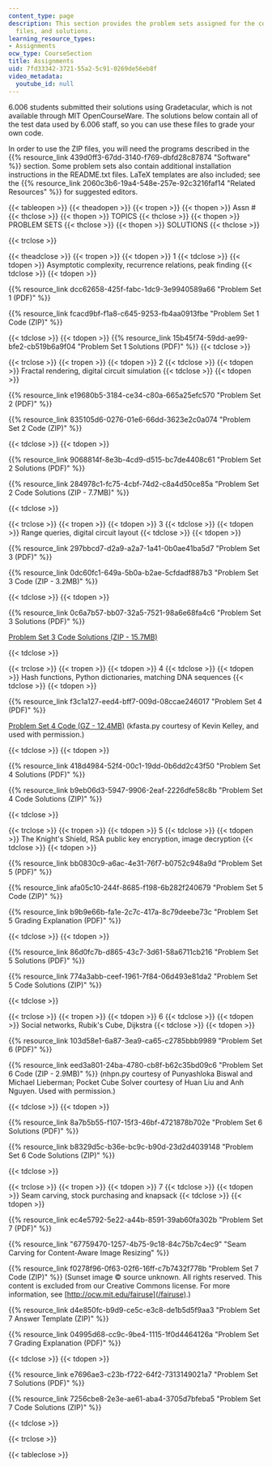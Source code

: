 ```yaml
---
content_type: page
description: This section provides the problem sets assigned for the course, supporting
  files, and solutions.
learning_resource_types:
- Assignments
ocw_type: CourseSection
title: Assignments
uid: 7fd33342-3721-55a2-5c91-0269de56eb8f
video_metadata:
  youtube_id: null
---
```


6.006 students submitted their solutions using Gradetacular, which is not available through MIT OpenCourseWare. The solutions below contain all of the test data used by 6.006 staff, so you can use these files to grade your own code.

In order to use the ZIP files, you will need the programs described in the {{% resource_link 439d0ff3-67dd-3140-f769-dbfd28c87874 "Software" %}} section. Some problem sets also contain additional installation instructions in the README.txt files. LaTeX templates are also included; see the {{% resource_link 2060c3b6-19a4-548e-257e-92c3216faf14 "Related Resources" %}} for suggested editors.

{{< tableopen >}}
{{< theadopen >}}
{{< tropen >}}
{{< thopen >}}
Assn #
{{< thclose >}}
{{< thopen >}}
TOPICS
{{< thclose >}}
{{< thopen >}}
PROBLEM SETS
{{< thclose >}}
{{< thopen >}}
SOLUTIONS
{{< thclose >}}

{{< trclose >}}

{{< theadclose >}}
{{< tropen >}}
{{< tdopen >}}
1
{{< tdclose >}}
{{< tdopen >}}
Asymptotic complexity, recurrence relations, peak finding
{{< tdclose >}}
{{< tdopen >}}


{{% resource_link dcc62658-425f-fabc-1dc9-3e9940589a66 "Problem Set 1 (PDF)" %}}

{{% resource_link fcacd9bf-f1a8-c645-9253-fb4aa0913fbe "Problem Set 1 Code (ZIP)" %}}


{{< tdclose >}}
{{< tdopen >}}
{{% resource_link 15b45f74-59dd-ae99-bfe2-cb519b6a9f04 "Problem Set 1 Solutions (PDF)" %}}
{{< tdclose >}}

{{< trclose >}}
{{< tropen >}}
{{< tdopen >}}
2
{{< tdclose >}}
{{< tdopen >}}
Fractal rendering, digital circuit simulation
{{< tdclose >}}
{{< tdopen >}}


{{% resource_link e19680b5-3184-ce34-c80a-665a25efc570 "Problem Set 2 (PDF)" %}}

{{% resource_link 835105d6-0276-01e6-66dd-3623e2c0a074 "Problem Set 2 Code (ZIP)" %}}


{{< tdclose >}}
{{< tdopen >}}


{{% resource_link 9068814f-8e3b-4cd9-d515-bc7de4408c61 "Problem Set 2 Solutions (PDF)" %}}

{{% resource_link 284978c1-fc75-4cbf-74d2-c8a4d50ce85a "Problem Set 2 Code Solutions (ZIP - 7.7MB)" %}}


{{< tdclose >}}

{{< trclose >}}
{{< tropen >}}
{{< tdopen >}}
3
{{< tdclose >}}
{{< tdopen >}}
Range queries, digital circuit layout
{{< tdclose >}}
{{< tdopen >}}


{{% resource_link 297bbcd7-d2a9-a2a7-1a41-0b0ae41ba5d7 "Problem Set 3 (PDF)" %}}

{{% resource_link 0dc60fc1-649a-5b0a-b2ae-5cfdadf887b3 "Problem Set 3 Code (ZIP - 3.2MB)" %}}


{{< tdclose >}}
{{< tdopen >}}


{{% resource_link 0c6a7b57-bb07-32a5-7521-98a6e68fa4c6 "Problem Set 3 Solutions (PDF)" %}}

[Problem Set 3 Code Solutions (ZIP - 15.7MB)](/ans7870/6/6.006/f11/ps3_code_sol.zip)


{{< tdclose >}}

{{< trclose >}}
{{< tropen >}}
{{< tdopen >}}
4
{{< tdclose >}}
{{< tdopen >}}
Hash functions, Python dictionaries, matching DNA sequences
{{< tdclose >}}
{{< tdopen >}}


{{% resource_link f3c1a127-eed4-bff7-009d-08ccae246017 "Problem Set 4 (PDF)" %}}

[Problem Set 4 Code (GZ - 12.4MB)](/ans7870/6/6.006/f11/ps4.tar.gz) (kfasta.py courtesy of Kevin Kelley, and used with permission.)


{{< tdclose >}}
{{< tdopen >}}


{{% resource_link 418d4984-52f4-00c1-19dd-0b6dd2c43f50 "Problem Set 4 Solutions (PDF)" %}}

{{% resource_link b9eb06d3-5947-9906-2eaf-2226dfe58c8b "Problem Set 4 Code Solutions (ZIP)" %}}


{{< tdclose >}}

{{< trclose >}}
{{< tropen >}}
{{< tdopen >}}
5
{{< tdclose >}}
{{< tdopen >}}
The Knight's Shield, RSA public key encryption, image decryption
{{< tdclose >}}
{{< tdopen >}}


{{% resource_link bb0830c9-a6ac-4e31-76f7-b0752c948a9d "Problem Set 5 (PDF)" %}}

{{% resource_link afa05c10-244f-8685-f198-6b282f240679 "Problem Set 5 Code (ZIP)" %}}

{{% resource_link b9b9e66b-fa1e-2c7c-417a-8c79deebe73c "Problem Set 5 Grading Explanation (PDF)" %}}


{{< tdclose >}}
{{< tdopen >}}


{{% resource_link 86d0fc7b-d865-43c7-3d61-58a6711cb216 "Problem Set 5 Solutions (PDF)" %}}

{{% resource_link 774a3abb-ceef-1961-7f84-06d493e81da2 "Problem Set 5 Code Solutions (ZIP)" %}}


{{< tdclose >}}

{{< trclose >}}
{{< tropen >}}
{{< tdopen >}}
6
{{< tdclose >}}
{{< tdopen >}}
Social networks, Rubik's Cube, Dijkstra
{{< tdclose >}}
{{< tdopen >}}


{{% resource_link 103d58e1-6a87-3ea9-ca65-c2785bbb9989 "Problem Set 6 (PDF)" %}}

{{% resource_link eed3a801-24ba-4780-cb8f-b62c35bd09c6 "Problem Set 6 Code (ZIP - 2.9MB)" %}} (nhpn.py courtesy of Punyashloka Biswal and Michael Lieberman; Pocket Cube Solver courtesy of Huan Liu and Anh Nguyen. Used with permission.)


{{< tdclose >}}
{{< tdopen >}}


{{% resource_link 8a7b5b55-f107-15f3-46bf-4721878b702e "Problem Set 6 Solutions (PDF)" %}}

{{% resource_link b8329d5c-b36e-bc9c-b90d-23d2d4039148 "Problem Set 6 Code Solutions (ZIP)" %}}


{{< tdclose >}}

{{< trclose >}}
{{< tropen >}}
{{< tdopen >}}
7
{{< tdclose >}}
{{< tdopen >}}
Seam carving, stock purchasing and knapsack
{{< tdclose >}}
{{< tdopen >}}


{{% resource_link ec4e5792-5e22-a44b-8591-39ab60fa302b "Problem Set 7 (PDF)" %}}

{{% resource_link "67759470-1257-4b75-9c18-84c75b7c4ec9" "Seam Carving for Content-Aware Image Resizing" %}}

{{% resource_link f0278f96-0f63-02f6-16ff-c7b7432f778b "Problem Set 7 Code (ZIP)" %}} (Sunset image © source unknown. All rights reserved. This content is excluded from our Creative Commons license. For more information, see [http://ocw.mit.edu/fairuse](/fairuse).)

{{% resource_link d4e850fc-b9d9-ce5c-e3c8-de1b5d5f9aa3 "Problem Set 7 Answer Template (ZIP)" %}}

{{% resource_link 04995d68-cc9c-9be4-1115-1f0d4464126a "Problem Set 7 Grading Explanation (PDF)" %}}


{{< tdclose >}}
{{< tdopen >}}


{{% resource_link e7696ae3-c23b-f722-64f2-7313149021a7 "Problem Set 7 Solutions (PDF)" %}}

{{% resource_link 7256cbe8-2e3e-ae61-aba4-3705d7bfeba5 "Problem Set 7 Code Solutions (ZIP)" %}}


{{< tdclose >}}

{{< trclose >}}

{{< tableclose >}}